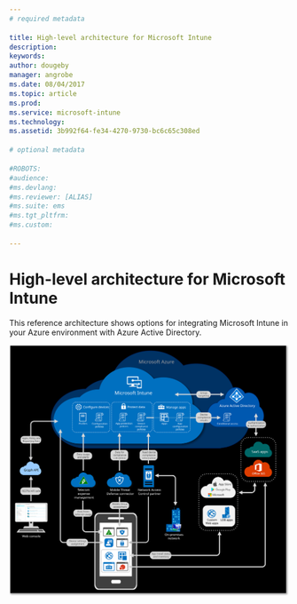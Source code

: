 ```yaml
---
# required metadata

title: High-level architecture for Microsoft Intune
description:
keywords:
author: dougeby
manager: angrobe
ms.date: 08/04/2017
ms.topic: article
ms.prod:
ms.service: microsoft-intune
ms.technology:
ms.assetid: 3b992f64-fe34-4270-9730-bc6c65c308ed

# optional metadata

#ROBOTS:
#audience:
#ms.devlang:
#ms.reviewer: [ALIAS]
#ms.suite: ems
#ms.tgt_pltfrm:
#ms.custom:

---
```


# High-level architecture for Microsoft Intune
This reference architecture shows options for integrating Microsoft Intune in your Azure environment with Azure Active Directory.  
 
![High-level architectural diagram for Microsoft Intune](/intune/media/intunearchitecture.svg)
